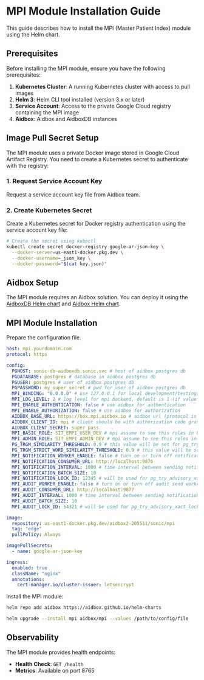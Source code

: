 # MPI Module Installation Guide

This guide describes how to install the MPI (Master Patient Index) module using the Helm chart.

## Prerequisites

Before installing the MPI module, ensure you have the following prerequisites:

1. **Kubernetes Cluster**: A running Kubernetes cluster with access to pull images
2. **Helm 3**: Helm CLI tool installed (version 3.x or later)
3. **Service Account**: Access to the private Google Cloud registry containing the MPI image
4. **Aidbox**: Aidbox and AidboxDB instances

## Image Pull Secret Setup

The MPI module uses a private Docker image stored in Google Cloud Artifact Registry. You need to create a Kubernetes secret to authenticate with the registry:

### 1. Request Service Account Key

Request a service account key file from Aidbox team.

### 2. Create Kubernetes Secret

Create a Kubernetes secret for Docker registry authentication using the service account key file:

```bash
# Create the secret using kubectl
kubectl create secret docker-registry google-ar-json-key \
  --docker-server=us-east1-docker.pkg.dev \
  --docker-username=_json_key \
  --docker-password="$(cat key.json)"
```

## Aidbox Setup

The MPI module requires an Aidbox solution. You can deploy it using the [AidboxDB Helm chart](https://github.com/Aidbox/helm-charts/tree/main/aidboxdb) and [Aidbox Helm chart](https://github.com/Aidbox/helm-charts/tree/main/aidbox).

## MPI Module Installation

Prepare the configuration file.

```yaml
host: mpi.yourdomain.com
protocol: https

config:
  PGHOST: sonic-db-aidboxdb.sonic.svc # host of aidbox postgres db
  PGDATABASE: postgres # database in aidbox postgres db
  PGUSER: postgres # user of aidbox postgres db
  PGPASSWORD: my_super_secret # pwd for user of aidbox postgres db
  MPI_BINDING: "0.0.0.0" # use 127.0.0.1 for local development/testing; use 0.0.0.0 if you want external access.
  MPI_LOG_LEVEL: 2 # log level for mpi backend, default is 1 (if value set in 2 than debug logs will be show)
  MPI_ENABLE_AUTHENTICATION: false # use aidbox for authentication
  MPI_ENABLE_AUTHORIZATION: false # use aidbox for authorization
  AIDBOX_BASE_URL: https://box.mpi.aidbox.io # aidbox url (protocol is required!)
  AIDBOX_CLIENT_ID: mpi # client should be with authorization code grant (see: https://docs.aidbox.app/tutorials/security-access-control-tutorials/authorization-code-grant, also see example in aidbox-client-example.json (this repo))
  AIDBOX_CLIENT_SECRET: super_pass
  MPI_BASIC_ROLE: SIT_EMPI_USER_DEV # mpi assume to see this roles in User.data.roles array
  MPI_ADMIN_ROLE: SIT_EMPI_ADMIN_DEV # mpi assume to see this roles in User.data.roles array (with this role user can merge and unmerge)
  PG_TRGM_SIMILARITY_THRESHOLD: 0.9 # this value will be set for pg_trgm.similarity_threshold on transaction level
  PG_TRGM_STRICT_WORD_SIMILARITY_THRESHOLD: 0.9 # this value will be set for pg_trgm.strict_word_similarity_threshold on transaction level
  MPI_NOTIFICATION_WORKER_ENABLE: false # turn on or turn off notification worker
  MPI_NOTIFICATION_CONSUMER_URL: http://localhost:9876
  MPI_NOTIFICATION_INTERVAL: 1000 # time interval between sending notifications (in ms)
  MPI_NOTIFICATION_BATCH_SIZE: 10
  MPI_NOTIFICATION_LOCK_ID: 12345 # will be used for pg_try_advisory_xact_lock, this is needed to avoid race condition or deadlock between mpi instances (should be the same for all mpi instances and different from other lock ids)
  MPI_AUDIT_WORKER_ENABLE: false # turn on or turn off audit send worker. Audit will be recorded anyway, but will not be sent to external audit repository 
  MPI_AUDIT_CONSUMER_URL: http://localhost:9877
  MPI_AUDIT_INTERVAL: 1000 # time interval between sending notifications (in ms)
  MPI_AUDIT_BATCH_SIZE: 10 
  MPI_AUDIT_LOCK_ID: 54321 # will be used for pg_try_advisory_xact_lock, this is needed to avoid race condition or deadlock between mpi instances (should be the same for all mpi instances and different from other lock ids)

image:
  repository: us-east1-docker.pkg.dev/aidbox2-205511/sonic/mpi
  tag: "edge"
  pullPolicy: Always

imagePullSecrets:
  - name: google-ar-json-key

ingress:
  enabled: true
  className: "nginx"
  annotations:
    cert-manager.io/cluster-issuer: letsencrypt
```

Install the MPI module:

```bash
helm repo add aidbox https://aidbox.github.io/helm-charts

helm upgrade --install mpi aidbox/mpi --values /path/to/config/file
```

## Observability

The MPI module provides health endpoints:

- **Health Check**: `GET /health`
- **Metrics**: Available on port 8765

